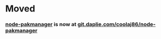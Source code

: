 # Moved
### [node-pakmanager](https://git.daplie.com/coolaj86/node-pakmanager) is now at [git.daplie.com/coolaj86/node-pakmanager](https://git.daplie.com/coolaj86/node-pakmanager)
